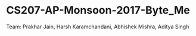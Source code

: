 # CS207-AP-Monsoon-2017-Byte_Me
Team: Prakhar Jain, Harsh Karamchandani, Abhishek Mishra, Aditya Singh
